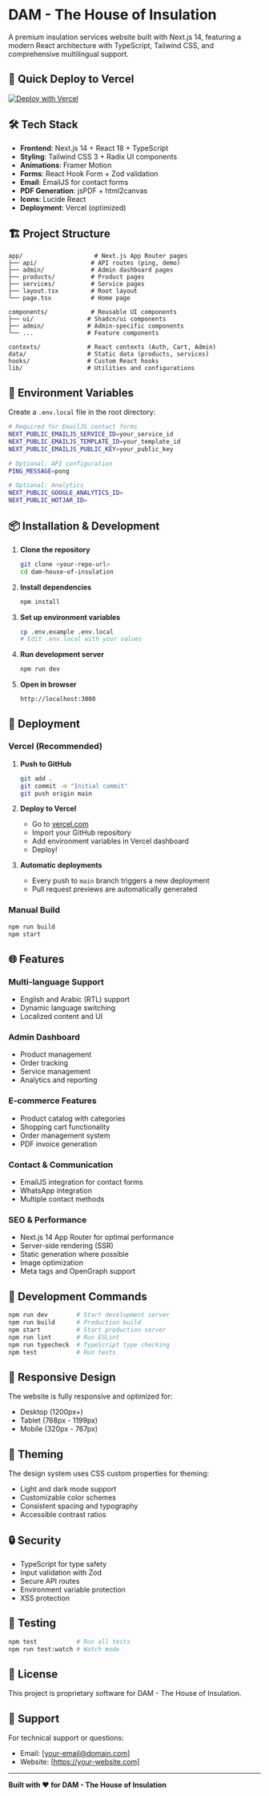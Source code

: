 # DAM - The House of Insulation

A premium insulation services website built with Next.js 14, featuring a modern React architecture with TypeScript, Tailwind CSS, and comprehensive multilingual support.

## 🚀 Quick Deploy to Vercel

[![Deploy with Vercel](https://vercel.com/button)](https://vercel.com/new/clone?repository-url=https://github.com/your-username/dam-house-of-insulation)

## 🛠 Tech Stack

- **Frontend**: Next.js 14 + React 18 + TypeScript
- **Styling**: Tailwind CSS 3 + Radix UI components
- **Animations**: Framer Motion
- **Forms**: React Hook Form + Zod validation  
- **Email**: EmailJS for contact forms
- **PDF Generation**: jsPDF + html2canvas
- **Icons**: Lucide React
- **Deployment**: Vercel (optimized)

## 🏗 Project Structure

```
app/                    # Next.js App Router pages
├── api/               # API routes (ping, demo)
├── admin/             # Admin dashboard pages
├── products/          # Product pages
├── services/          # Service pages
├── layout.tsx         # Root layout
└── page.tsx           # Home page

components/            # Reusable UI components
├── ui/               # Shadcn/ui components
├── admin/            # Admin-specific components
└── ...               # Feature components

contexts/             # React contexts (Auth, Cart, Admin)
data/                 # Static data (products, services)
hooks/                # Custom React hooks
lib/                  # Utilities and configurations
```

## 🔧 Environment Variables

Create a `.env.local` file in the root directory:

```bash
# Required for EmailJS contact forms
NEXT_PUBLIC_EMAILJS_SERVICE_ID=your_service_id
NEXT_PUBLIC_EMAILJS_TEMPLATE_ID=your_template_id
NEXT_PUBLIC_EMAILJS_PUBLIC_KEY=your_public_key

# Optional: API configuration
PING_MESSAGE=pong

# Optional: Analytics
NEXT_PUBLIC_GOOGLE_ANALYTICS_ID=
NEXT_PUBLIC_HOTJAR_ID=
```

## 📦 Installation & Development

1. **Clone the repository**
   ```bash
   git clone <your-repo-url>
   cd dam-house-of-insulation
   ```

2. **Install dependencies**
   ```bash
   npm install
   ```

3. **Set up environment variables**
   ```bash
   cp .env.example .env.local
   # Edit .env.local with your values
   ```

4. **Run development server**
   ```bash
   npm run dev
   ```

5. **Open in browser**
   ```
   http://localhost:3000
   ```

## 🚀 Deployment

### Vercel (Recommended)

1. **Push to GitHub**
   ```bash
   git add .
   git commit -m "Initial commit"
   git push origin main
   ```

2. **Deploy to Vercel**
   - Go to [vercel.com](https://vercel.com)
   - Import your GitHub repository
   - Add environment variables in Vercel dashboard
   - Deploy!

3. **Automatic deployments**
   - Every push to `main` branch triggers a new deployment
   - Pull request previews are automatically generated

### Manual Build

```bash
npm run build
npm start
```

## 🌐 Features

### Multi-language Support
- English and Arabic (RTL) support
- Dynamic language switching
- Localized content and UI

### Admin Dashboard
- Product management
- Order tracking
- Service management
- Analytics and reporting

### E-commerce Features
- Product catalog with categories
- Shopping cart functionality
- Order management system
- PDF invoice generation

### Contact & Communication
- EmailJS integration for contact forms
- WhatsApp integration
- Multiple contact methods

### SEO & Performance
- Next.js 14 App Router for optimal performance
- Server-side rendering (SSR)
- Static generation where possible
- Image optimization
- Meta tags and OpenGraph support

## 🔧 Development Commands

```bash
npm run dev        # Start development server
npm run build      # Production build
npm start          # Start production server
npm run lint       # Run ESLint
npm run typecheck  # TypeScript type checking
npm test           # Run tests
```

## 📱 Responsive Design

The website is fully responsive and optimized for:
- Desktop (1200px+)
- Tablet (768px - 1199px)
- Mobile (320px - 767px)

## 🎨 Theming

The design system uses CSS custom properties for theming:
- Light and dark mode support
- Customizable color schemes
- Consistent spacing and typography
- Accessible contrast ratios

## 🔒 Security

- TypeScript for type safety
- Input validation with Zod
- Secure API routes
- Environment variable protection
- XSS protection

## 🧪 Testing

```bash
npm test           # Run all tests
npm run test:watch # Watch mode
```

## 📄 License

This project is proprietary software for DAM - The House of Insulation.

## 🤝 Support

For technical support or questions:
- Email: [your-email@domain.com]
- Website: [https://your-website.com]

---

**Built with ❤️ for DAM - The House of Insulation**
